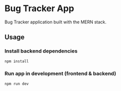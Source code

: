 # Bug Tracker App

Bug Tracker application built with the MERN stack.

## Usage

### Install backend dependencies

```bash
npm install
```

### Run app in development (frontend & backend)

```bash
npm run dev
```
